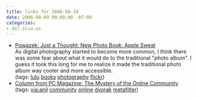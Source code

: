```yaml
---
title: links for 2006-08-10
date: 2006-08-09 00:00:00 -07:00
categories:
- del.icio.us
---
```


<ul class="delicious">
	<li>
		<div class="delicious-link"><a href="http://www.powazek.com/2006/08/000603.html">Powazek: Just a Thought: New Photo Book: Apple Sweat</a></div>
		<div class="delicious-extended">As digital photography started to become more common, I think there was some fear about what it would do to the traditional "photo album". I guess it took this long for me to realize it made the traditional photo album way cooler and more accessible.</div>
		<div class="delicious-tags">(tags: <a href="http://del.icio.us/torrez/lulu">lulu</a> <a href="http://del.icio.us/torrez/books">books</a> <a href="http://del.icio.us/torrez/photography">photography</a> <a href="http://del.icio.us/torrez/flickr">flickr</a>)</div>
	</li>
	<li>
		<div class="delicious-link"><a href="http://www.pcmag.com/article2/0%2C1895%2C2000353%2C00.asp">Column from PC Magazine: The Mystery of the Online Community</a></div>
		<div class="delicious-tags">(tags: <a href="http://del.icio.us/torrez/via:anil">via:anil</a> <a href="http://del.icio.us/torrez/community">community</a> <a href="http://del.icio.us/torrez/online">online</a> <a href="http://del.icio.us/torrez/dvorak">dvorak</a> <a href="http://del.icio.us/torrez/metafilter">metafilter</a>)</div>
	</li>
</ul>
